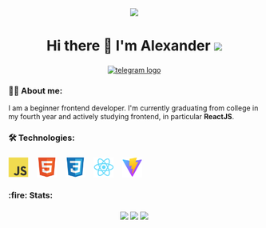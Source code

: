 <div align="center">
  <img src="https://media1.tenor.com/m/2z7NVAVjM_YAAAAd/guts-berserk.gif" width="500px" />
</div>

###

<h1 align="center">Hi there 👋 I'm Alexander <img src="https://github.com/user-attachments/assets/3521e7e3-22b2-42d1-ae28-f975ec25120d" width="32px" /></h1>

###

<div align="center">
  <a href="https://t.me/havenoenemiesyet" target="_blank">
    <img src="https://github.com/user-attachments/assets/069f7905-bbfe-4069-be6a-7276cae17c8b" alt="telegram logo" />
  </a>
</div>

####

<h3 align="left">👩‍💻  About me:</h3>
<p align="left">I am a beginner frontend developer. I'm currently graduating from college in my fourth year and actively studying frontend, in particular <b>ReactJS</b>.</p>

###

<h3 align="left">🛠 Technologies:</h3>

###

<div align="left">
  <img src="https://raw.githubusercontent.com/devicons/devicon/ca28c779441053191ff11710fe24a9e6c23690d6/icons/javascript/javascript-original.svg" height="40" alt="javascript logo"  /><img width="13" />
  <img src="https://raw.githubusercontent.com/devicons/devicon/ca28c779441053191ff11710fe24a9e6c23690d6/icons/html5/html5-original.svg" height="40" alt="html5 logo"  /><img width="13" />
  <img src="https://raw.githubusercontent.com/devicons/devicon/ca28c779441053191ff11710fe24a9e6c23690d6/icons/css3/css3-original.svg" height="40" alt="css3 logo"  /><img width="13" />
  <img src="https://github.com/devicons/devicon/blob/master/icons/react/react-original.svg" height="40" alt="react logo"  /><img width="13" />
  <img src="https://github.com/devicons/devicon/blob/master/icons/vitejs/vitejs-original.svg" height="40" alt="vite logo"  />
</div>

###

<h3 align="left">:fire:  Stats:</h3>

###

<div align="center">
  <img height="227" src="https://github-readme-stats.vercel.app/api/top-langs/?username=usagi-dead&bg_color=101010&hide_border=true&border_radius=20&theme=dark" />
  <a href="https://leetcode.com/u/usagi-dead/"><img height="227" src="https://leetcard.jacoblin.cool/usagi-dead?&border=0&radius=20&theme=dark" /></a>
  <img width="846" src="https://github-readme-streak-stats.herokuapp.com/?user=usagi-dead&theme=dark&border_radius=20&background=101010&hide_border=true" />
</div>
